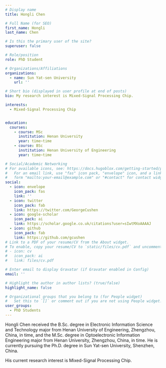 ```yaml
---
# Display name
title: Hongli Chen

# Full Name (for SEO)
first_name: Hongli
last_name: Chen

# Is this the primary user of the site?
superuser: false

# Role/position
role: PhD Student

# Organizations/Affiliations
organizations:
  - name: Sun Yat-sen University
    url: ''

# Short bio (displayed in user profile at end of posts)
bio: My research interest is Mixed-Signal Processing Chip.

interests:
  - Mixed-Signal Processing Chip


education:
  courses:
    - course: MSc
      institution: Henan University
      year: time~time
    - course: BSc
      institution: Henan University of Engineering
      year: time~time

# Social/Academic Networking
# For available icons, see: https://docs.hugoblox.com/getting-started/page-builder/#icons
#   For an email link, use "fas" icon pack, "envelope" icon, and a link in the
#   form "mailto:your-email@example.com" or "#contact" for contact widget.
social:
  - icon: envelope
    icon_pack: fas
    link: ''
  - icon: twitter
    icon_pack: fab
    link: https://twitter.com/GeorgeCushen
  - icon: google-scholar
    icon_pack: ai
    link: https://scholar.google.co.uk/citations?user=sIwtMXoAAAAJ
  - icon: github
    icon_pack: fab
    link: https://github.com/gcushen
# Link to a PDF of your resume/CV from the About widget.
# To enable, copy your resume/CV to `static/files/cv.pdf` and uncomment the lines below.
# - icon: cv
#   icon_pack: ai
#   link: files/cv.pdf

# Enter email to display Gravatar (if Gravatar enabled in Config)
email: ''

# Highlight the author in author lists? (true/false)
highlight_name: false

# Organizational groups that you belong to (for People widget)
#   Set this to `[]` or comment out if you are not using People widget.
user_groups:
  - PhD Students
---
```


Hongli Chen received the B.Sc. degree in Electronic Information Science and Technology major from Henan University of Engineering, Zhengzhou, China, in time, and the M.Sc. degree in Optoelectronic Information Engineering major from Henan University, Zhengzhou, China, in time. He is currently pursuing the Ph.D. degree in Sun Yat-sen University, Shenzhen, China.

His current research interest is Mixed-Signal Processing Chip.
